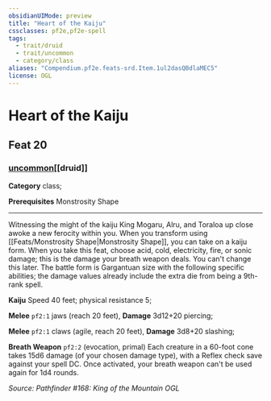 ```yaml
---
obsidianUIMode: preview
title: "Heart of the Kaiju"
cssclasses: pf2e,pf2e-spell
tags:
  - trait/druid
  - trait/uncommon
  - category/class
aliases: "Compendium.pf2e.feats-srd.Item.1ul2dasQBdlaMEC5"
license: OGL
---
```

# Heart of the Kaiju
## Feat 20
### [uncommon](uncommon "Uncommon Rarity Trait")[[druid]]

**Category** class; 



**Prerequisites** Monstrosity Shape
* * *
Witnessing the might of the kaiju King Mogaru, Alru, and Toraloa up close awoke a new ferocity within you. When you transform using [[Feats/Monstrosity Shape|Monstrosity Shape]], you can take on a kaiju form. When you take this feat, choose acid, cold, electricity, fire, or sonic damage; this is the damage your breath weapon deals. You can't change this later. The battle form is Gargantuan size with the following specific abilities; the damage values already include the extra die from being a 9th-rank spell.

**Kaiju** Speed 40 feet; physical resistance 5;

**Melee** `pf2:1` jaws (reach 20 feet), **Damage** 3d12+20 piercing;

**Melee** `pf2:1` claws (agile, reach 20 feet), **Damage** 3d8+20 slashing;

**Breath Weapon** `pf2:2` (evocation, primal) Each creature in a 60-foot cone takes 15d6 damage (of your chosen damage type), with a Reflex check save against your spell DC. Once activated, your breath weapon can't be used again for 1d4 rounds.

*Source: Pathfinder #168: King of the Mountain*
*OGL*